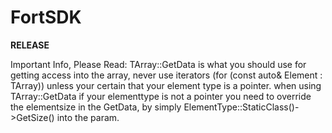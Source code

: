 # FortSDK
**RELEASE**

Important Info, Please Read:
TArray::GetData is what you should use for getting access into the array, never use iterators (for (const auto& Element : TArray)) unless your certain that your element type is a pointer.
when using TArray::GetData if your elementtype is not a pointer you need to override the elementsize in the GetData, by simply ElementType::StaticClass()->GetSize() into the param.
